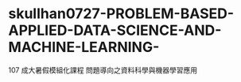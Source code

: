 # skullhan0727-PROBLEM-BASED-APPLIED-DATA-SCIENCE-AND-MACHINE-LEARNING-
107 成大暑假模組化課程 問題導向之資料科學與機器學習應用
